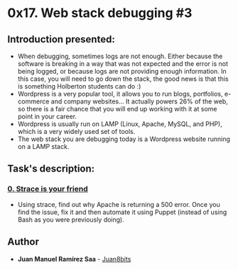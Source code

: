 # 0x17. Web stack debugging #3


## Introduction presented:

* When debugging, sometimes logs are not enough. Either because the software is breaking in a way that was not expected and the error is not being logged, or because logs are not providing enough information. In this case, you will need to go down the stack, the good news is that this is something Holberton students can do :)
* Wordpress is a very popular tool, it allows you to run blogs, portfolios, e-commerce and company websites… It actually powers 26% of the web, so there is a fair chance that you will end up working with it at some point in your career.
* Wordpress is usually run on LAMP (Linux, Apache, MySQL, and PHP), which is a very widely used set of tools.
* The web stack you are debugging today is a Wordpress website running on a LAMP stack.

## Task's description:

### [0. Strace is your friend](./0-strace_is_your_friend.pp)
* Using strace, find out why Apache is returning a 500 error. Once you find the issue, fix it and then automate it using Puppet (instead of using Bash as you were previously doing).

## Author
* **Juan Manuel Ramírez Saa** - [Juan8bits](https://github.com/Juan8bits)
